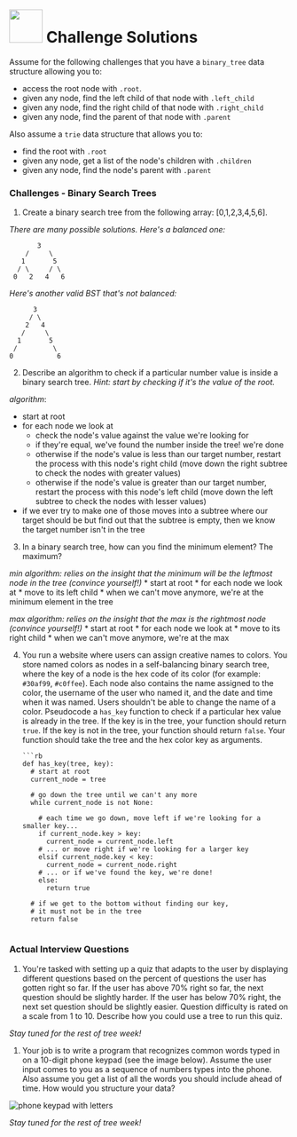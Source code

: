 # <img src="https://cloud.githubusercontent.com/assets/7833470/10899314/63829980-8188-11e5-8cdd-4ded5bcb6e36.png" height="60"> Challenge Solutions

Assume for the following challenges that you have a `binary_tree` data structure allowing you to:

* access the root node with `.root`.
* given any node, find the left child of that node with `.left_child`
* given any node, find the right child of that node with `.right_child`
* given any node, find the parent of that node with `.parent`

Also assume a `trie` data structure that allows you to:

* find the root with `.root`
* given any node, get a list of the node's children with `.children`
* given any node, find the node's parent with `.parent`

### Challenges - Binary Search Trees

1. Create a binary search tree from the following array: [0,1,2,3,4,5,6].

  *There are many possible solutions.  Here's a balanced one:*

  ```
         3
      /     \
     1       5
    / \     / \
   0   2   4   6
  ```

  *Here's another valid BST that's not balanced:*
  ```
        3
       / \
      2   4
     /     \
    1       5
   /         \
  0           6
  ```

2. Describe an algorithm to check if a particular number value is inside a binary search tree.  *Hint: start by checking if it's the value of the root.*

  *algorithm*:

  * start at root
  * for each node we look at
    * check the node's value against the value we're looking for
    * if they're equal, we've found the number inside the tree! we're done
    * otherwise if the node's value is less than our target number,  restart the process with this node's right child (move down the right subtree to check the nodes with greater values)
    * otherwise if the node's value is greater than our target number, restart the process with this node's left child (move down the left subtree to check the nodes with lesser values)
  * if we ever try to make one of those moves into a subtree where our target should be but find out that the subtree is empty, then we know the target number isn't in the tree

3. In a binary search tree, how can you find the minimum element? The maximum?

  *min algorithm: relies on the insight that the minimum will be the leftmost node in the tree (convince yourself!)*
    * start at root
    * for each node we look at
      * move to its left child
    * when we can't move anymore, we're at the minimum element in the tree

  *max algorithm: relies on the insight that the max is the rightmost node (convince yourself!)*
    * start at root
    * for each node we look at
      * move to its right child
    * when we can't move anymore, we're at the max

4. You run a website where users can assign creative names to colors. You store named colors as nodes in a self-balancing binary search tree, where the key of a node is the hex code of its color (for example: `#30af99`, `#c0ffee`). Each node also contains the name assigned to the color, the username of the user who named it, and the date and time when it was named. Users shouldn't be able to change the name of a color.  Pseudocode a `has_key` function to check if a particular hex value is already in the tree.  If the key is in the tree, your function should return `true`. If the key is not in the tree, your function should return `false`. Your function should take the tree and the hex color key as arguments.

       ```rb
       def has_key(tree, key):
         # start at root
         current_node = tree

         # go down the tree until we can't any more
         while current_node is not None:

           # each time we go down, move left if we're looking for a smaller key...
           if current_node.key > key:
             current_node = current_node.left
           # ... or move right if we're looking for a larger key
           elsif current_node.key < key:
             current_node = current_node.right
           # ... or if we've found the key, we're done!
           else:
             return true

         # if we get to the bottom without finding our key,
         # it must not be in the tree
         return false
      ```

### Actual Interview Questions

1. You're tasked with setting up a quiz that adapts to the user by displaying different questions based on the percent of questions the user has gotten right so far. If the user has above 70% right so far, the next question should be slightly harder. If the user has below 70% right, the next set question should be slightly easier.  Question difficulty is rated on a scale from 1 to 10. Describe how you could use a tree to run this quiz.

  *Stay tuned for the rest of tree week!*

1. Your job is to write a program that recognizes common words typed in on a 10-digit phone keypad (see the image below). Assume the user input comes to you as a sequence of numbers types into the phone.  Also assume you get a list of all the words you should include ahead of time. How would you structure your data?  

  ![phone keypad with letters](https://parentsof10.files.wordpress.com/2013/03/phone-keypad-picture-application.png)

  *Stay tuned for the rest of tree week!*
